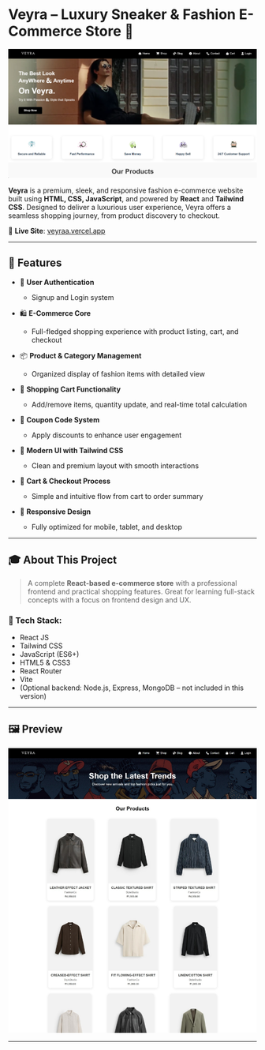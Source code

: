 # Veyra – Luxury Sneaker & Fashion E-Commerce Store 🛒

![Main Banner](/frontend/public/main.png)

**Veyra** is a premium, sleek, and responsive fashion e-commerce website built using **HTML, CSS, JavaScript**, and powered by **React** and **Tailwind CSS**. Designed to deliver a luxurious user experience, Veyra offers a seamless shopping journey, from product discovery to checkout.

🔗 **Live Site**: [veyraa.vercel.app](https://veyraa.vercel.app)

---

## 🚀 Features

- 🔐 **User Authentication**
  - Signup and Login system

- 🛍️ **E-Commerce Core**
  - Full-fledged shopping experience with product listing, cart, and checkout

- 📦 **Product & Category Management**
  - Organized display of fashion items with detailed view

- 🛒 **Shopping Cart Functionality**
  - Add/remove items, quantity update, and real-time total calculation

- 💸 **Coupon Code System**
  - Apply discounts to enhance user engagement

- 🎨 **Modern UI with Tailwind CSS**
  - Clean and premium layout with smooth interactions

- 🧾 **Cart & Checkout Process**
  - Simple and intuitive flow from cart to order summary

- 📱 **Responsive Design**
  - Fully optimized for mobile, tablet, and desktop

---

## 🎓 About This Project

> A complete **React-based e-commerce store** with a professional frontend and practical shopping features. Great for learning full-stack concepts with a focus on frontend design and UX.

### 🔧 Tech Stack:
- React JS
- Tailwind CSS
- JavaScript (ES6+)
- HTML5 & CSS3
- React Router
- Vite
- (Optional backend: Node.js, Express, MongoDB – not included in this version)

---

## 🖼️ Preview

![Shop Preview](/frontend/public/shop.jpeg)

---